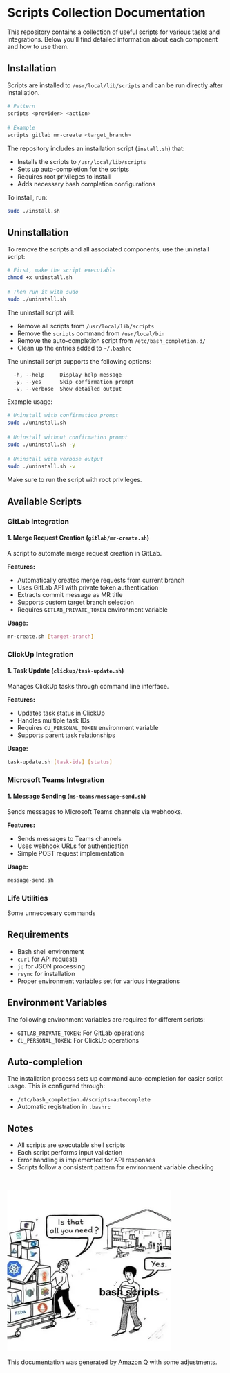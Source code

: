 # Scripts Collection Documentation
This repository contains a collection of useful scripts for various tasks and integrations. Below you'll find detailed information about each component and how to use them.

## Installation
Scripts are installed to `/usr/local/lib/scripts` and can be run directly after installation.

```bash
# Pattern
scripts <provider> <action>

# Example
scripts gitlab mr-create <target_branch>
```

The repository includes an installation script (`install.sh`) that:
- Installs the scripts to `/usr/local/lib/scripts`
- Sets up auto-completion for the scripts
- Requires root privileges to install
- Adds necessary bash completion configurations

To install, run:
```bash
sudo ./install.sh
```

## Uninstallation
To remove the scripts and all associated components, use the uninstall script:

```bash
# First, make the script executable
chmod +x uninstall.sh

# Then run it with sudo
sudo ./uninstall.sh
```

The uninstall script will:
- Remove all scripts from `/usr/local/lib/scripts`
- Remove the `scripts` command from `/usr/local/bin`
- Remove the auto-completion script from `/etc/bash_completion.d/`
- Clean up the entries added to `~/.bashrc`

The uninstall script supports the following options:
```
  -h, --help     Display help message
  -y, --yes      Skip confirmation prompt
  -v, --verbose  Show detailed output
```

Example usage:
```bash
# Uninstall with confirmation prompt
sudo ./uninstall.sh

# Uninstall without confirmation prompt
sudo ./uninstall.sh -y

# Uninstall with verbose output
sudo ./uninstall.sh -v
```

Make sure to run the script with root privileges.

## Available Scripts

### GitLab Integration

#### 1. Merge Request Creation (`gitlab/mr-create.sh`)
A script to automate merge request creation in GitLab.

**Features:**
- Automatically creates merge requests from current branch
- Uses GitLab API with private token authentication
- Extracts commit message as MR title
- Supports custom target branch selection
- Requires `GITLAB_PRIVATE_TOKEN` environment variable

**Usage:**
```bash
mr-create.sh [target-branch]
```

### ClickUp Integration

#### 1. Task Update (`clickup/task-update.sh`)
Manages ClickUp tasks through command line interface.

**Features:**
- Updates task status in ClickUp
- Handles multiple task IDs
- Requires `CU_PERSONAL_TOKEN` environment variable
- Supports parent task relationships

**Usage:**
```bash
task-update.sh [task-ids] [status]
```

### Microsoft Teams Integration

#### 1. Message Sending (`ms-teams/message-send.sh`)
Sends messages to Microsoft Teams channels via webhooks.

**Features:**
- Sends messages to Teams channels
- Uses webhook URLs for authentication
- Simple POST request implementation

**Usage:**
```bash
message-send.sh
```

### Life Utilities
Some unneccesary commands

## Requirements
- Bash shell environment
- `curl` for API requests
- `jq` for JSON processing
- `rsync` for installation
- Proper environment variables set for various integrations

## Environment Variables
The following environment variables are required for different scripts:

- `GITLAB_PRIVATE_TOKEN`: For GitLab operations
- `CU_PERSONAL_TOKEN`: For ClickUp operations

## Auto-completion
The installation process sets up command auto-completion for easier script usage. This is configured through:
- `/etc/bash_completion.d/scripts-autocomplete`
- Automatic registration in `.bashrc`

## Notes
- All scripts are executable shell scripts
- Each script performs input validation
- Error handling is implemented for API responses
- Scripts follow a consistent pattern for environment variable checking

<br>

![Yes](./image.png)

This documentation was generated by [Amazon Q](https://aws.amazon.com/q/developer/) with some adjustments.